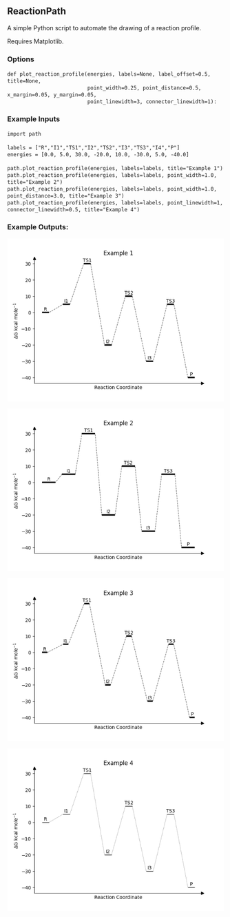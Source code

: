 ## ReactionPath
A simple Python script to automate the drawing of a reaction profile.

Requires Matplotlib.

### Options
```
def plot_reaction_profile(energies, labels=None, label_offset=0.5, title=None, 
                          point_width=0.25, point_distance=0.5, x_margin=0.05, y_margin=0.05,
                          point_linewidth=3, connector_linewidth=1):
```

### Example Inputs
```
import path

labels = ["R","I1","TS1","I2","TS2","I3","TS3","I4","P"]
energies = [0.0, 5.0, 30.0, -20.0, 10.0, -30.0, 5.0, -40.0]

path.plot_reaction_profile(energies, labels=labels, title="Example 1")
path.plot_reaction_profile(energies, labels=labels, point_width=1.0, title="Example 2")
path.plot_reaction_profile(energies, labels=labels, point_width=1.0, point_distance=3.0, title="Example 3")
path.plot_reaction_profile(energies, labels=labels, point_linewidth=1, connector_linewidth=0.5, title="Example 4")

```

### Example Outputs:
![Example Plot](example1.png)

![Example Plot](example2.png)

![Example Plot](example3.png)

![Example Plot](example4.png)
